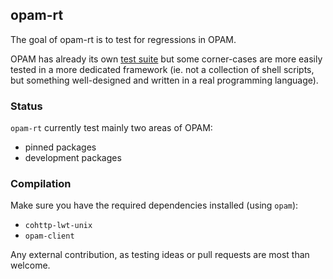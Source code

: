 ## opam-rt

The goal of opam-rt is to test for regressions in OPAM.

OPAM has already its own [test
suite](https://github.com/OCamlPro/opam/tree/master/tests) but some
corner-cases are more easily tested in a more dedicated framework
(ie. not a collection of shell scripts, but something well-designed
and written in a real programming language).

### Status

`opam-rt` currently test mainly two areas of OPAM:

* pinned packages
* development packages

### Compilation

Make sure you have the required dependencies installed (using `opam`):

* `cohttp-lwt-unix`
* `opam-client`

Any external contribution, as testing ideas or pull requests are most
 than welcome.
